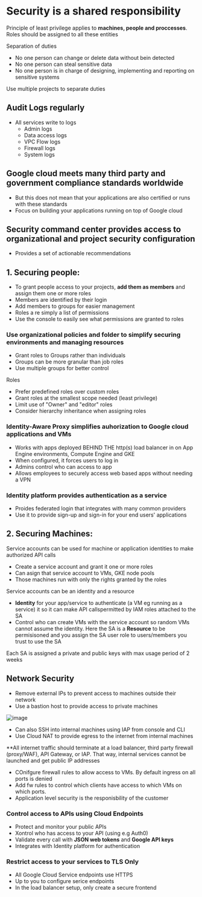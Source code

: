 # Security is a shared responsibility

Principle of least privilege applies to **machines, people and proccesses**. Roles should be assigned to all these entities

Separation of duties
- No one person can change or delete data without bein detected
- No one person can steal sensitive data
- No one person is in charge of designing, implementing and reporting on sensitive systems

Use multiple projects to separate duties

## Audit Logs regularly
- All services write to logs
  - Admin logs
  - Data access logs
  - VPC Flow logs
  - Firewall logs
  - System logs
 
 ## Google cloud meets many third party and government compliance standards worldwide
 - But this does not mean that your applications are also certified or runs with these standards
 - Focus on building your applications running on top of Google cloud 
 
 ## Security command center provides access to organizational and project security configuration
 - Provides a set of actionable recommendations

## 1. Securing people:
- To grant people access to your projects, **add them as members** and assign them one or more roles
- Members are identified by their login
- Add members to groups for easier management
- Roles a re simply a list of permissions
- Use the console to easily see what permissions are granted to roles

### Use organizational policies and folder to simplify securing environments and managing resources
- Grant roles to Groups rather than individuals
- Groups can be more granular than job roles
- Use multiple groups for better control

Roles
- Prefer predefined roles over custom roles
- Grant roles at the smallest scope needed (least privilege)
- Limit use of "Owner" and "editor" roles
- Consider hierarchy inheritance when assigning roles

### Identity-Aware Proxy simplifies auhorization to Google cloud applications and VMs
- Works with apps deployed BEHIND THE http(s) load balancer in on App Engine environments, Compute Engine and GKE
- When configured, it forces users to log in
- Admins control who can access to app
- Allows employees to securely access web based apps without needing a VPN

### Identity platform provides authentication as a service
- Proides federated login that integrates with many common providers
- Use it to provide sign-up and sign-in for your end users' applications

## 2. Securing Machines:
Service accounts can be used for machine or application identities to make authorized API calls
- Create a service account and grant it one or more roles
- Can asign that service account to VMs, GKE node pools
- Those machines run with only the rights granted by the roles

Service accounts can be an identity and a resource
- **Identity** for your app/service to authenticate (a VM eg running as a service) it so it can make API callspermitted by IAM roles attached to the SA
- Control who can create VMs with the service account so random VMs cannot assume the identity. Here the SA is a **Resource** to be permisisoned and you assign the SA user role to users/members you trust to use the SA

Each SA is assigned a private and public keys with max usage period of 2 weeks

## Network Security
- Remove external IPs to prevent access to machines outside their network
- Use a bastion host to provide access to private machines

![image](https://user-images.githubusercontent.com/40435982/128525684-c3838d3e-8328-40c2-a3bf-86f9393586c6.png)

- Can also SSH into internal machines using IAP from console and CLI
- Use Cloud NAT to provide egress to the internet from internal machines

**All internet traffic should terminate at a load balancer, third party firewall (proxy/WAF), API Gateway, or IAP. That way, internal services cannot be launched and get public IP addresses
- COnifgure firewall rules to allow access to VMs. By default ingress on all ports is denied
- Add fw rules to control which clients have access to which VMs on which ports.
- Application level security is the responisbility of the customer

### Control access to APIs using Cloud Endpoints
- Protect and monitor your public APIs
- Xontrol who has access to your API (using e.g Auth0)
- Validate every call with **JSON web tokens** and **Google API keys**
- Integrates with Identity platform for authentication

### Restrict access to your services to TLS Only
- All Google Cloud Service endpoints use HTTPS
- Up to you to configure serice endpoints
- In the load balancer setup, only create a secure frontend

